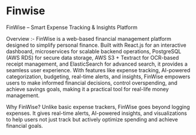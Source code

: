 # Finwise
FinWise – Smart Expense Tracking & Insights Platform

Overview :-
FinWise is a web-based financial management platform designed to simplify personal finance. Built with React.js for an interactive dashboard, microservices for scalable backend operations, PostgreSQL (AWS RDS) for secure data storage, AWS S3 + Textract for OCR-based receipt management, and ElasticSearch for advanced search, it provides a seamless user experience. With features like expense tracking, AI-powered categorization, budgeting, real-time alerts, and insights, FinWise empowers users to make informed financial decisions, control overspending, and achieve savings goals, making it a practical tool for real-life money management.

Why FinWise?
Unlike basic expense trackers, FinWise goes beyond logging expenses. It gives real-time alerts, AI-powered insights, and visualizations to help users not just track but actively optimize spending and achieve financial goals.
